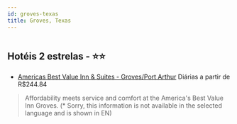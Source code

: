 ```yaml
---
id: groves-texas
title: Groves, Texas
---
```


<center><img src="https://assets.cosmos-data.com/1/0674288e57a47991aec6fe3212a1bbb1-247992.jpg" alt="" /></center>


## Hotéis 2 estrelas - ⭐️⭐️

-    [Americas Best Value Inn & Suites - Groves/Port Arthur](https://www.hurb.com/hoteis/groves/americas-best-value-inn-suites-groves-port-arthur-JNP-JP734108?cmp=18055) Diárias a partir de R$244.84
   > Affordability meets service and comfort at the  America&apos;s Best Value Inn Groves. (* Sorry, this information is not available in the selected language and is shown in EN) 
